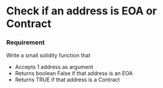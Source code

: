 # Check if an address is EOA or Contract

### Requirement
Write a small solidity function that 
- Accepts 1 address as argument
- Returns boolean False if that address is an EOA
- Returns TRUE if that address is a Contract

